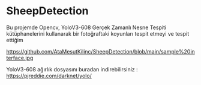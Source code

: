 # SheepDetection
Bu projemde Opencv, YoloV3-608 Gerçek Zamanlı Nesne Tespiti kütüphanelerini kullanarak bir fotoğraftaki koyunları tespit etmeyi ve tespit ettiğim 

https://github.com/AtaMesutKilinc/SheepDetection/blob/main/sample%20interface.jpg



YoloV3-608 ağırlık dosyasını buradan indirebilirsiniz : https://pjreddie.com/darknet/yolo/      
